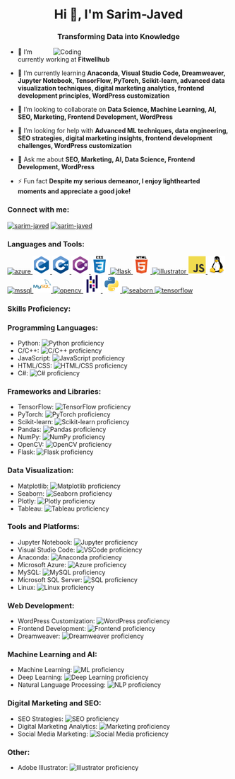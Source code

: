 <h1 align="center">Hi 👋, I'm Sarim-Javed</h1>
<h3 align="center">Transforming Data into Knowledge</h3>
<img align="right" alt="Coding" width="400" src="https://media.tenor.com/rePDfDWO3XoAAAAd/hacking.gif">

- 🔭 I’m currently working at **Fitwellhub**

- 🌱 I’m currently learning **Anaconda, Visual Studio Code, Dreamweaver, Jupyter Notebook, TensorFlow, PyTorch, Scikit-learn, advanced data visualization techniques, digital marketing analytics, frontend development principles, WordPress customization**

- 👯 I’m looking to collaborate on **Data Science, Machine Learning, AI, SEO, Marketing, Frontend Development, WordPress**

- 🤝 I’m looking for help with **Advanced ML techniques, data engineering, SEO strategies, digital marketing insights, frontend development challenges, WordPress customization**

- 💬 Ask me about **SEO, Marketing, AI, Data Science, Frontend Development, WordPress**

- ⚡ Fun fact **Despite my serious demeanor, I enjoy lighthearted moments and appreciate a good joke!**

<h3 align="left">Connect with me:</h3>
<p align="left">
<a href="https://linkedin.com/in/sarim-javed" target="blank"><img align="center" src="https://raw.githubusercontent.com/rahuldkjain/github-profile-readme-generator/master/src/images/icons/Social/linked-in-alt.svg" alt="sarim-javed" height="30" width="40" /></a>
<a href="https://kaggle.com/sarim-javed" target="blank"><img align="center" src="https://raw.githubusercontent.com/rahuldkjain/github-profile-readme-generator/master/src/images/icons/Social/kaggle.svg" alt="sarim-javed" height="30" width="40" /></a>
</p>

<h3 align="left">Languages and Tools:</h3>
<p align="left"> <a href="https://azure.microsoft.com/en-in/" target="_blank" rel="noreferrer"> <img src="https://www.vectorlogo.zone/logos/microsoft_azure/microsoft_azure-icon.svg" alt="azure" width="40" height="40"/> </a> <a href="https://www.cprogramming.com/" target="_blank" rel="noreferrer"> <img src="https://raw.githubusercontent.com/devicons/devicon/master/icons/c/c-original.svg" alt="c" width="40" height="40"/> </a> <a href="https://www.w3schools.com/cpp/" target="_blank" rel="noreferrer"> <img src="https://raw.githubusercontent.com/devicons/devicon/master/icons/cplusplus/cplusplus-original.svg" alt="cplusplus" width="40" height="40"/> </a> <a href="https://www.w3schools.com/cs/" target="_blank" rel="noreferrer"> <img src="https://raw.githubusercontent.com/devicons/devicon/master/icons/csharp/csharp-original.svg" alt="csharp" width="40" height="40"/> </a> <a href="https://www.w3schools.com/css/" target="_blank" rel="noreferrer"> <img src="https://raw.githubusercontent.com/devicons/devicon/master/icons/css3/css3-original-wordmark.svg" alt="css3" width="40" height="40"/> </a> <a href="https://flask.palletsprojects.com/" target="_blank" rel="noreferrer"> <img src="https://www.vectorlogo.zone/logos/pocoo_flask/pocoo_flask-icon.svg" alt="flask" width="40" height="40"/> </a> <a href="https://www.w3.org/html/" target="_blank" rel="noreferrer"> <img src="https://raw.githubusercontent.com/devicons/devicon/master/icons/html5/html5-original-wordmark.svg" alt="html5" width="40" height="40"/> </a> <a href="https://www.adobe.com/in/products/illustrator.html" target="_blank" rel="noreferrer"> <img src="https://www.vectorlogo.zone/logos/adobe_illustrator/adobe_illustrator-icon.svg" alt="illustrator" width="40" height="40"/> </a> <a href="https://developer.mozilla.org/en-US/docs/Web/JavaScript" target="_blank" rel="noreferrer"> <img src="https://raw.githubusercontent.com/devicons/devicon/master/icons/javascript/javascript-original.svg" alt="javascript" width="40" height="40"/> </a> <a href="https://www.linux.org/" target="_blank" rel="noreferrer"> <img src="https://raw.githubusercontent.com/devicons/devicon/master/icons/linux/linux-original.svg" alt="linux" width="40" height="40"/> </a> <a href="https://www.microsoft.com/en-us/sql-server" target="_blank" rel="noreferrer"> <img src="https://www.svgrepo.com/show/303229/microsoft-sql-server-logo.svg" alt="mssql" width="40" height="40"/> </a> <a href="https://www.mysql.com/" target="_blank" rel="noreferrer"> <img src="https://raw.githubusercontent.com/devicons/devicon/master/icons/mysql/mysql-original-wordmark.svg" alt="mysql" width="40" height="40"/> </a> <a href="https://opencv.org/" target="_blank" rel="noreferrer"> <img src="https://www.vectorlogo.zone/logos/opencv/opencv-icon.svg" alt="opencv" width="40" height="40"/> </a> <a href="https://pandas.pydata.org/" target="_blank" rel="noreferrer"> <img src="https://raw.githubusercontent.com/devicons/devicon/2ae2a900d2f041da66e950e4d48052658d850630/icons/pandas/pandas-original.svg" alt="pandas" width="40" height="40"/> </a> <a href="https://www.python.org" target="_blank" rel="noreferrer"> <img src="https://raw.githubusercontent.com/devicons/devicon/master/icons/python/python-original.svg" alt="python" width="40" height="40"/> </a> <a href="https://seaborn.pydata.org/" target="_blank" rel="noreferrer"> <img src="https://seaborn.pydata.org/_images/logo-mark-lightbg.svg" alt="seaborn" width="40" height="40"/> </a> <a href="https://www.tensorflow.org" target="_blank" rel="noreferrer"> <img src="https://www.vectorlogo.zone/logos/tensorflow/tensorflow-icon.svg" alt="tensorflow" width="40" height="40"/> </a> </p>





<h3 align="left">Skills Proficiency:</h3>

### Programming Languages:
- Python: ![Python proficiency](https://progress-bar.dev/90/?title=Advanced&color=66FF66&width=150)
- C/C++: ![C/C++ proficiency](https://progress-bar.dev/85/?title=Advanced&color=66FF66&width=150)
- JavaScript: ![JavaScript proficiency](https://progress-bar.dev/70/?title=Intermediate&color=FFFF66&width=150)
- HTML/CSS: ![HTML/CSS proficiency](https://progress-bar.dev/90/?title=Advanced&color=66FF66&width=150)
- C#: ![C# proficiency](https://progress-bar.dev/80/?title=Advanced&color=66FF66&width=150)

### Frameworks and Libraries:
- TensorFlow: ![TensorFlow proficiency](https://progress-bar.dev/70/?title=Intermediate&color=FFFF66&width=150)
- PyTorch: ![PyTorch proficiency](https://progress-bar.dev/60/?title=Intermediate&color=FFFF66&width=150)
- Scikit-learn: ![Scikit-learn proficiency](https://progress-bar.dev/70/?title=Intermediate&color=FFFF66&width=150)
- Pandas: ![Pandas proficiency](https://progress-bar.dev/90/?title=Advanced&color=66FF66&width=150)
- NumPy: ![NumPy proficiency](https://progress-bar.dev/85/?title=Advanced&color=66FF66&width=150)
- OpenCV: ![OpenCV proficiency](https://progress-bar.dev/70/?title=Intermediate&color=FFFF66&width=150)
- Flask: ![Flask proficiency](https://progress-bar.dev/90/?title=Advanced&color=66FF66&width=150)

### Data Visualization:
- Matplotlib: ![Matplotlib proficiency](https://progress-bar.dev/90/?title=Advanced&color=66FF66&width=150)
- Seaborn: ![Seaborn proficiency](https://progress-bar.dev/85/?title=Advanced&color=66FF66&width=150)
- Plotly: ![Plotly proficiency](https://progress-bar.dev/70/?title=Intermediate&color=FFFF66&width=150)
- Tableau: ![Tableau proficiency](https://progress-bar.dev/65/?title=Intermediate&color=FFFF66&width=150)

### Tools and Platforms:
- Jupyter Notebook: ![Jupyter proficiency](https://progress-bar.dev/90/?title=Advanced&color=66FF66&width=150)
- Visual Studio Code: ![VSCode proficiency](https://progress-bar.dev/90/?title=Advanced&color=66FF66&width=150)
- Anaconda: ![Anaconda proficiency](https://progress-bar.dev/90/?title=Advanced&color=66FF66&width=150)
- Microsoft Azure: ![Azure proficiency](https://progress-bar.dev/65/?title=Intermediate&color=FFFF66&width=150)
- MySQL: ![MySQL proficiency](https://progress-bar.dev/90/?title=Advanced&color=66FF66&width=150)
- Microsoft SQL Server: ![SQL proficiency](https://progress-bar.dev/90/?title=Advanced&color=66FF66&width=150)
- Linux: ![Linux proficiency](https://progress-bar.dev/80/?title=Advanced&color=66FF66&width=150)

### Web Development:
- WordPress Customization: ![WordPress proficiency](https://progress-bar.dev/90/?title=Advanced&color=66FF66&width=150)
- Frontend Development: ![Frontend proficiency](https://progress-bar.dev/95/?title=Advanced&color=66FF66&width=150)
- Dreamweaver: ![Dreamweaver proficiency](https://progress-bar.dev/70/?title=Intermediate&color=FFFF66&width=150)

### Machine Learning and AI:
- Machine Learning: ![ML proficiency](https://progress-bar.dev/85/?title=Advanced&color=66FF66&width=150)
- Deep Learning: ![Deep Learning proficiency](https://progress-bar.dev/70/?title=Intermediate&color=FFFF66&width=150)
- Natural Language Processing: ![NLP proficiency](https://progress-bar.dev/70/?title=Intermediate&color=FFFF66&width=150)

### Digital Marketing and SEO:
- SEO Strategies: ![SEO proficiency](https://progress-bar.dev/90/?title=Advanced&color=66FF66&width=150)
- Digital Marketing Analytics: ![Marketing proficiency](https://progress-bar.dev/85/?title=Advanced&color=66FF66&width=150)
- Social Media Marketing: ![Social Media proficiency](https://progress-bar.dev/80/?title=Advanced&color=66FF66&width=150)

### Other:
- Adobe Illustrator: ![Illustrator proficiency](https://progress-bar.dev/70/?title=Intermediate&color=FFFF66&width=150)


